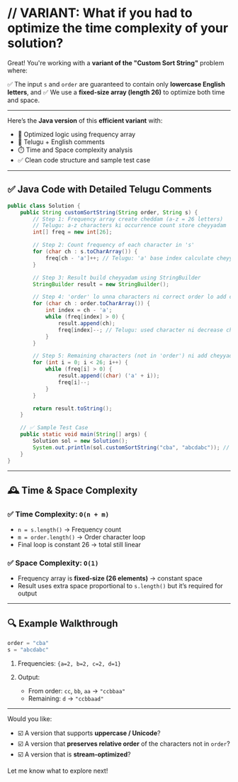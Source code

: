 # // VARIANT: What if you had to optimize the time complexity of your solution?
Great! You're working with a **variant of the "Custom Sort String"** problem where:

✅ The input `s` and `order` are guaranteed to contain only **lowercase English letters**, and
✅ We use a **fixed-size array (length 26)** to optimize both time and space.

---

Here’s the **Java version** of this **efficient variant** with:

* 🧠 Optimized logic using frequency array
* 📌 Telugu + English comments
* ⏱️ Time and Space complexity analysis
* ✅ Clean code structure and sample test case

---

## ✅ Java Code with Detailed Telugu Comments

```java
public class Solution {
    public String customSortString(String order, String s) {
        // Step 1: Frequency array create cheddam (a-z = 26 letters)
        // Telugu: a-z characters ki occurrence count store cheyyadam
        int[] freq = new int[26];

        // Step 2: Count frequency of each character in 's'
        for (char ch : s.toCharArray()) {
            freq[ch - 'a']++; // Telugu: 'a' base index calculate cheyyadam
        }

        // Step 3: Result build cheyyadam using StringBuilder
        StringBuilder result = new StringBuilder();

        // Step 4: 'order' lo unna characters ni correct order lo add cheyyadam
        for (char ch : order.toCharArray()) {
            int index = ch - 'a';
            while (freq[index] > 0) {
                result.append(ch);
                freq[index]--; // Telugu: used character ni decrease cheyyadam
            }
        }

        // Step 5: Remaining characters (not in 'order') ni add cheyyadam
        for (int i = 0; i < 26; i++) {
            while (freq[i] > 0) {
                result.append((char) ('a' + i));
                freq[i]--;
            }
        }

        return result.toString();
    }

    // ✅ Sample Test Case
    public static void main(String[] args) {
        Solution sol = new Solution();
        System.out.println(sol.customSortString("cba", "abcdabc")); // Output: "ccbbaad"
    }
}
```

---

## 🕰️ Time & Space Complexity

### ✅ Time Complexity: `O(n + m)`

* `n = s.length()` → Frequency count
* `m = order.length()` → Order character loop
* Final loop is constant 26 → total still linear

### ✅ Space Complexity: `O(1)`

* Frequency array is **fixed-size (26 elements)** → constant space
* Result uses extra space proportional to `s.length()` but it’s required for output

---

## 🔍 Example Walkthrough

```java
order = "cba"
s = "abcdabc"
```

1. Frequencies: `{a=2, b=2, c=2, d=1}`
2. Output:

   * From order: `cc`, `bb`, `aa` → `"ccbbaa"`
   * Remaining: `d` → `"ccbbaad"`

---

Would you like:

* ☑️ A version that supports **uppercase / Unicode**?
* ☑️ A version that **preserves relative order** of the characters not in `order`?
* ☑️ A version that is **stream-optimized**?

Let me know what to explore next!
